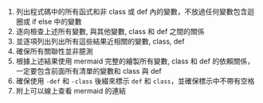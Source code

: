 1. 列出程式碼中的所有函式和非 class 或 def 內的變數，不放過任何變數包含迴圈或 if else 中的變數
2. 逐向檢查上述所有變數, 與其他變數, class 和 def 之間的關係
3. 並逐項列出列出所有這些結果近相關的變數, class, def
4. 確保所有關聯性並非臆測
5. 根據上述結果使用 mermaid 完整的繪製所有變數, class 和 def 的依賴關係，一定要包含前面所有清單的變數和 class 與 def
6. 確保使用 `-def` 和 `-class` 後綴來標示 `def` 和 `class`，並確保標示中不帶有空格
7. 附上可以線上查看 mermaid 的連結
